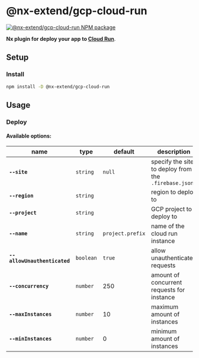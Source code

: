 # @nx-extend/gcp-cloud-run

<a href="https://www.npmjs.com/package/@nx-extend/gcp-cloud-run" rel="nofollow">
  <img src="https://badgen.net/npm/v/@nx-extend/gcp-cloud-run" alt="@nx-extend/gcp-cloud-run NPM package">
</a>

**Nx plugin for deploy your app to [Cloud Run](https://cloud.google.com/run)**.

## Setup

### Install

```sh
npm install -D @nx-extend/gcp-cloud-run
```

## Usage

### Deploy

#### Available options:

| name         | type     | default | description                                          |
| ------------ | -------- | ------- | ---------------------------------------------------- |
| **`--site`** | `string` | `null`  | specify the site to deploy from the `.firebase.json` |
| **`--region`** | `string` | |  region to deploy to|
| **`--project`** | `string` | | GCP project to deploy to|
| **`--name`** | `string` | `project.prefix` | name of the cloud run instance |
| **`--allowUnauthenticated`** | `boolean` | `true` | allow unauthenticated requests |
| **`--concurrency`** | `number` | 250 | amount of concurrent requests for instance |
| **`--maxInstances`** | `number` | 10 | maximum amount of instances |
| **`--minInstances`** | `number` | 0 | minimum amount of instances |
